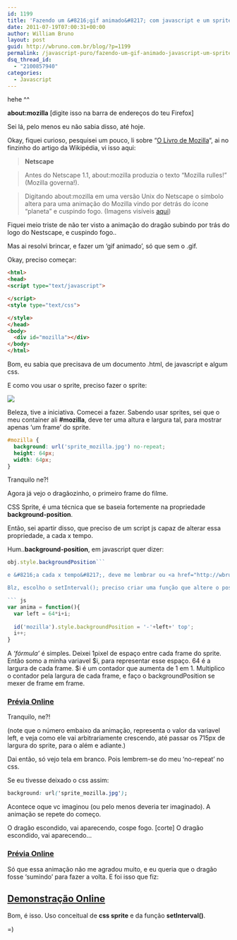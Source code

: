 ```yaml
---
id: 1199
title: 'Fazendo um &#8216;gif animado&#8217; com javascript e um sprite .jpg'
date: 2011-07-19T07:00:31+00:00
author: William Bruno
layout: post
guid: http://wbruno.com.br/blog/?p=1199
permalink: /javascript-puro/fazendo-um-gif-animado-javascript-um-sprite-jpg/
dsq_thread_id:
  - "2100857940"
categories:
  - Javascript
---
```

hehe ^^

**about:mozilla** [digite isso na barra de endereços do teu Firefox]
  
Sei lá, pelo menos eu não sabia disso, até hoje.

Okay, fiquei curioso, pesquisei um pouco, li sobre &#8220;<a href="http://pt.wikipedia.org/wiki/O_Livro_de_Mozilla" target="_blank">O Livro de Mozilla</a>&#8220;, ai no finzinho do artigo da Wikipédia, vi isso aqui:

> **Netscape**
  
> Antes do Netscape 1.1, about:mozilla produzia o texto &#8220;Mozilla rulles!&#8221; (Mozilla governa!).
  
> Digitando about:mozilla em uma versão Unix do Netscape o símbolo altera para uma animação do Mozilla vindo por detrás do ícone &#8220;planeta&#8221; e cuspindo fogo. (Imagens visíveis <a href="http://256.com/gray/docs/netscape/mozilla/images.html" target="_blank">aqui</a>)

Fiquei meio triste de não ter visto a animação do dragão subindo por trás do logo do Nestscape, e cuspindo fogo..
  
<!--more-->


  
Mas ai resolvi brincar, e fazer um &#8216;gif animado&#8217;, só que sem o .gif.
  
Okay, preciso começar:

``` html
<html>
<head>
<script type="text/javascript">

</script>
<style type="text/css">

</style>
</head>
<body>
  <div id="mozilla"></div>
</body>
</html>
```

Bom, eu sabia que precisava de um documento .html, de javascript e algum css.
  
E como vou usar o sprite, preciso fazer o sprite:
  
![](http://wbruno.com.br/scripts/sprite_mozilla.jpg)

Beleza, tive a iniciativa. Comecei a fazer. Sabendo usar sprites, sei que o meu container ali **#mozilla**, deve ter uma altura e largura tal, para mostrar apenas &#8216;um frame&#8217; do sprite.

``` css
#mozilla {
  background: url('sprite_mozilla.jpg') no-repeat;
  height: 64px;
  width: 64px;
}
```

Tranquilo ne?!
  
Agora já vejo o dragãozinho, o primeiro frame do filme.

CSS Sprite, é uma técnica que se baseia fortemente na propriedade **background-position**.
  
Então, sei apartir disso, que preciso de um script js capaz de alterar essa propriedade, a cada x tempo.

Hum..**background-position**, em javascript quer dizer: 

``` js
obj.style.backgroundPosition```

e &#8216;a cada x tempo&#8217;, deve me lembrar ou <a href="http://wbruno.com.br/2011/03/11/principio-de-slideshow-settimeout-recursivo/" target="_blank">setTimeout()</a> [nesse caso recursivo], ou <a href="http://wbruno.com.br/2009/08/26/demonstracao-funcao-setinterval-javascript/" target="_blank">setInterval()</a>;

Blz, escolho o setInterval(); preciso criar uma função que altere o position.

``` js
var anima = function(){
  var left = 64*i+i;
  
  id('mozilla').style.backgroundPosition = '-'+left+' top';
  i++;
}
```

A _&#8216;fórmula&#8217;_ é simples. Deixei 1pixel de espaço entre cada frame do sprite. Então somo a minha variavel $i, para representar esse espaço. 64 é a largura de cada frame. $i é um contador que aumenta de 1 em 1. Multiplico o contador pela largura de cada frame, e faço o backgroundPosition se mexer de frame em frame.

### <a href="http://wbruno.com.br/scripts/mozilla1.html" target="_blank">Prévia Online</a>

Tranquilo, ne?!
  
(note que o número embaixo da animação, representa o valor da variavel left, e veja como ele vai arbitrariamente crescendo, até passar os 715px de largura do sprite, para o além e adiante.)

Dai então, só vejo tela em branco. Pois lembrem-se do meu &#8216;no-repeat&#8217; no css.

Se eu tivesse deixado o css assim:

``` css
background: url('sprite_mozilla.jpg');
```

Acontece oque vc imaginou (ou pelo menos deveria ter imaginado). A animação se repete do começo.
  
O dragão escondido, vai aparecendo, cospe fogo. [corte] O dragão escondido, vai aparecendo&#8230;

### <a href="http://wbruno.com.br/scripts/mozilla2.html" target="_blank">Prévia Online</a>

Só que essa animação não me agradou muito, e eu queria que o dragão fosse &#8216;sumindo&#8217; para fazer a volta. E foi isso que fiz:

## <a href="http://wbruno.com.br/scripts/mozilla.html" target="_blank">Demonstração Online</a>

Bom, é isso. Uso conceitual de **css sprite** e da função **setInterval()**.
  
=)